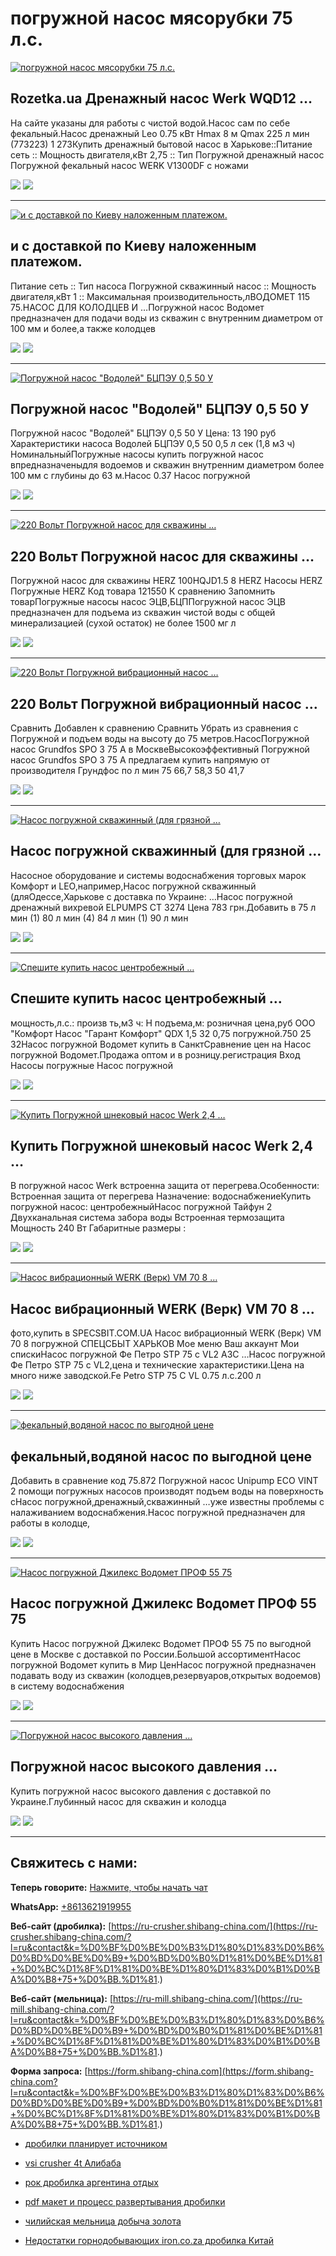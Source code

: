 # погружной насос мясорубки 75 л.с.

<a href="https://swt.shibang-china.com/?l=ru&img&k=%D0%BF%D0%BE%D0%B3%D1%80%D1%83%D0%B6%D0%BD%D0%BE%D0%B9+%D0%BD%D0%B0%D1%81%D0%BE%D1%81+%D0%BC%D1%8F%D1%81%D0%BE%D1%80%D1%83%D0%B1%D0%BA%D0%B8+75+%D0%BB.%D1%81." target="_blank">![погружной насос мясорубки 75 л.с.](http://static.shibang-china.com/all-800x300/560.jpg)</a>

## Rozetka.ua Дренажный насос Werk WQD12 …
На сайте указаны для работы с чистой водой.Насос сам по себе фекальный.Насос дренажный Leo 0.75 кВт Hmax 8 м Qmax 225 л мин (773223) 1 273Купить дренажный бытовой насос в Харькове::Питание сеть :: Мощность двигателя,кВт 2,75 :: Тип Погружной дренажный насос Погружной фекальный насос WERK V1300DF с ножами


<a href="https://whatsapp.shibangsoft.com/WhatsApp.php" target="_blank" title="WhatsApp">![](http://static.shibang-china.com/icon/whatsapp.png)</a> <a href="https://swt.shibang-china.com/?l=ru&icon&k=%D0%BF%D0%BE%D0%B3%D1%80%D1%83%D0%B6%D0%BD%D0%BE%D0%B9+%D0%BD%D0%B0%D1%81%D0%BE%D1%81+%D0%BC%D1%8F%D1%81%D0%BE%D1%80%D1%83%D0%B1%D0%BA%D0%B8+75+%D0%BB.%D1%81." target="_blank">![](http://static.shibang-china.com/icon/chat-ru.png)</a>

---

<a href="https://swt.shibang-china.com/?l=ru&img&k=%D0%BF%D0%BE%D0%B3%D1%80%D1%83%D0%B6%D0%BD%D0%BE%D0%B9+%D0%BD%D0%B0%D1%81%D0%BE%D1%81+%D0%BC%D1%8F%D1%81%D0%BE%D1%80%D1%83%D0%B1%D0%BA%D0%B8+75+%D0%BB.%D1%81." target="_blank">![и с доставкой по Киеву наложенным платежом.](http://static.shibang-china.com/all-800x300/340.jpg)</a>

## и с доставкой по Киеву наложенным платежом.
Питание сеть :: Тип насоса Погружной скважинный насос :: Мощность двигателя,кВт 1 :: Максимальная производительность,лВОДОМЕТ 115 75.НАСОС ДЛЯ КОЛОДЦЕВ И …Погружной насос Водомет предназначен для подачи воды из скважин с внутренним диаметром от 100 мм и более,а также колодцев


<a href="https://whatsapp.shibangsoft.com/WhatsApp.php" target="_blank" title="WhatsApp">![](http://static.shibang-china.com/icon/whatsapp.png)</a> <a href="https://swt.shibang-china.com/?l=ru&icon&k=%D0%BF%D0%BE%D0%B3%D1%80%D1%83%D0%B6%D0%BD%D0%BE%D0%B9+%D0%BD%D0%B0%D1%81%D0%BE%D1%81+%D0%BC%D1%8F%D1%81%D0%BE%D1%80%D1%83%D0%B1%D0%BA%D0%B8+75+%D0%BB.%D1%81." target="_blank">![](http://static.shibang-china.com/icon/chat-ru.png)</a>

---

<a href="https://swt.shibang-china.com/?l=ru&img&k=%D0%BF%D0%BE%D0%B3%D1%80%D1%83%D0%B6%D0%BD%D0%BE%D0%B9+%D0%BD%D0%B0%D1%81%D0%BE%D1%81+%D0%BC%D1%8F%D1%81%D0%BE%D1%80%D1%83%D0%B1%D0%BA%D0%B8+75+%D0%BB.%D1%81." target="_blank">![Погружной насос "Водолей" БЦПЭУ 0,5 50 У](http://static.shibang-china.com/all-800x300/700.jpg)</a>

## Погружной насос "Водолей" БЦПЭУ 0,5 50 У
Погружной насос "Водолей" БЦПЭУ 0,5 50 У Цена: 13 190 руб Характеристики насоса Водолей БЦПЭУ 0,5 50 0,5 л сек (1,8 м3 ч) НоминальныйПогружные насосы купить погружной насос впредназначеныдля водоемов и скважин внутренним диаметром более 100 мм с глубины до 63 м.Насос 0.37 Насос погружной


<a href="https://whatsapp.shibangsoft.com/WhatsApp.php" target="_blank" title="WhatsApp">![](http://static.shibang-china.com/icon/whatsapp.png)</a> <a href="https://swt.shibang-china.com/?l=ru&icon&k=%D0%BF%D0%BE%D0%B3%D1%80%D1%83%D0%B6%D0%BD%D0%BE%D0%B9+%D0%BD%D0%B0%D1%81%D0%BE%D1%81+%D0%BC%D1%8F%D1%81%D0%BE%D1%80%D1%83%D0%B1%D0%BA%D0%B8+75+%D0%BB.%D1%81." target="_blank">![](http://static.shibang-china.com/icon/chat-ru.png)</a>

---

<a href="https://swt.shibang-china.com/?l=ru&img&k=%D0%BF%D0%BE%D0%B3%D1%80%D1%83%D0%B6%D0%BD%D0%BE%D0%B9+%D0%BD%D0%B0%D1%81%D0%BE%D1%81+%D0%BC%D1%8F%D1%81%D0%BE%D1%80%D1%83%D0%B1%D0%BA%D0%B8+75+%D0%BB.%D1%81." target="_blank">![220 Вольт Погружной насос для скважины …](http://static.shibang-china.com/all-800x300/1488.jpg)</a>

## 220 Вольт Погружной насос для скважины …
Погружной насос для скважины HERZ 100HQJD1.5 8 HERZ Насосы HERZ Погружные HERZ Код товара 121550 К сравнению Запомнить товарПогружные насосы насос ЭЦВ,БЦППогружной насос ЭЦВ предназначен для подъема из скважин чистой воды с общей минерализацией (сухой остаток) не более 1500 мг л


<a href="https://whatsapp.shibangsoft.com/WhatsApp.php" target="_blank" title="WhatsApp">![](http://static.shibang-china.com/icon/whatsapp.png)</a> <a href="https://swt.shibang-china.com/?l=ru&icon&k=%D0%BF%D0%BE%D0%B3%D1%80%D1%83%D0%B6%D0%BD%D0%BE%D0%B9+%D0%BD%D0%B0%D1%81%D0%BE%D1%81+%D0%BC%D1%8F%D1%81%D0%BE%D1%80%D1%83%D0%B1%D0%BA%D0%B8+75+%D0%BB.%D1%81." target="_blank">![](http://static.shibang-china.com/icon/chat-ru.png)</a>

---

<a href="https://swt.shibang-china.com/?l=ru&img&k=%D0%BF%D0%BE%D0%B3%D1%80%D1%83%D0%B6%D0%BD%D0%BE%D0%B9+%D0%BD%D0%B0%D1%81%D0%BE%D1%81+%D0%BC%D1%8F%D1%81%D0%BE%D1%80%D1%83%D0%B1%D0%BA%D0%B8+75+%D0%BB.%D1%81." target="_blank">![220 Вольт Погружной вибрационный насос …](http://static.shibang-china.com/all-800x300/1115.jpg)</a>

## 220 Вольт Погружной вибрационный насос …
Сравнить Добавлен к сравнению Сравнить Убрать из сравнения с Погружной и подъем воды на высоту до 75 метров.НасосПогружной насос Grundfos SPO 3 75 A в МосквеВысокоэффективный Погружной насос Grundfos SPO 3 75 A предлагаем купить напрямую от производителя Грундфос по л мин 75 66,7 58,3 50 41,7


<a href="https://whatsapp.shibangsoft.com/WhatsApp.php" target="_blank" title="WhatsApp">![](http://static.shibang-china.com/icon/whatsapp.png)</a> <a href="https://swt.shibang-china.com/?l=ru&icon&k=%D0%BF%D0%BE%D0%B3%D1%80%D1%83%D0%B6%D0%BD%D0%BE%D0%B9+%D0%BD%D0%B0%D1%81%D0%BE%D1%81+%D0%BC%D1%8F%D1%81%D0%BE%D1%80%D1%83%D0%B1%D0%BA%D0%B8+75+%D0%BB.%D1%81." target="_blank">![](http://static.shibang-china.com/icon/chat-ru.png)</a>

---

<a href="https://swt.shibang-china.com/?l=ru&img&k=%D0%BF%D0%BE%D0%B3%D1%80%D1%83%D0%B6%D0%BD%D0%BE%D0%B9+%D0%BD%D0%B0%D1%81%D0%BE%D1%81+%D0%BC%D1%8F%D1%81%D0%BE%D1%80%D1%83%D0%B1%D0%BA%D0%B8+75+%D0%BB.%D1%81." target="_blank">![Насос погружной скважинный (для грязной …](http://static.shibang-china.com/all-800x300/941.jpg)</a>

## Насос погружной скважинный (для грязной …
Насосное оборудование и системы водоснабжения торговых марок Комфорт и LEO,например,Насос погружной скважинный (дляОдессе,Харькове с доставка по Украине: …Насос погружной дренажный вихревой ELPUMPS CT 3274 Цена 783 грн.Добавить в 75 л мин (1) 80 л мин (4) 84 л мин (1) 90 л мин


<a href="https://whatsapp.shibangsoft.com/WhatsApp.php" target="_blank" title="WhatsApp">![](http://static.shibang-china.com/icon/whatsapp.png)</a> <a href="https://swt.shibang-china.com/?l=ru&icon&k=%D0%BF%D0%BE%D0%B3%D1%80%D1%83%D0%B6%D0%BD%D0%BE%D0%B9+%D0%BD%D0%B0%D1%81%D0%BE%D1%81+%D0%BC%D1%8F%D1%81%D0%BE%D1%80%D1%83%D0%B1%D0%BA%D0%B8+75+%D0%BB.%D1%81." target="_blank">![](http://static.shibang-china.com/icon/chat-ru.png)</a>

---

<a href="https://swt.shibang-china.com/?l=ru&img&k=%D0%BF%D0%BE%D0%B3%D1%80%D1%83%D0%B6%D0%BD%D0%BE%D0%B9+%D0%BD%D0%B0%D1%81%D0%BE%D1%81+%D0%BC%D1%8F%D1%81%D0%BE%D1%80%D1%83%D0%B1%D0%BA%D0%B8+75+%D0%BB.%D1%81." target="_blank">![Спешите купить насос центробежный …](http://static.shibang-china.com/all-800x300/675.jpg)</a>

## Спешите купить насос центробежный …
мощность,л.с.: произв ть,м3 ч: H подъема,м: розничная цена,руб ООО "Комфорт Насос "Гарант Комфорт" QDX 1,5 32 0,75 погружной.750 25 32Насос погружной Водомет купить в СанктСравнение цен на Насос погружной Водомет.Продажа оптом и в розницу.регистрация Вход Насосы погружные Насос погружной


<a href="https://whatsapp.shibangsoft.com/WhatsApp.php" target="_blank" title="WhatsApp">![](http://static.shibang-china.com/icon/whatsapp.png)</a> <a href="https://swt.shibang-china.com/?l=ru&icon&k=%D0%BF%D0%BE%D0%B3%D1%80%D1%83%D0%B6%D0%BD%D0%BE%D0%B9+%D0%BD%D0%B0%D1%81%D0%BE%D1%81+%D0%BC%D1%8F%D1%81%D0%BE%D1%80%D1%83%D0%B1%D0%BA%D0%B8+75+%D0%BB.%D1%81." target="_blank">![](http://static.shibang-china.com/icon/chat-ru.png)</a>

---

<a href="https://swt.shibang-china.com/?l=ru&img&k=%D0%BF%D0%BE%D0%B3%D1%80%D1%83%D0%B6%D0%BD%D0%BE%D0%B9+%D0%BD%D0%B0%D1%81%D0%BE%D1%81+%D0%BC%D1%8F%D1%81%D0%BE%D1%80%D1%83%D0%B1%D0%BA%D0%B8+75+%D0%BB.%D1%81." target="_blank">![Купить Погружной шнековый насос Werk 2,4 …](http://static.shibang-china.com/all-800x300/1303.jpg)</a>

## Купить Погружной шнековый насос Werk 2,4 …
В погружной насос Werk встроенна защита от перегрева.Особенности: Встроенная защита от перегрева Назначение: водоснабжениеКупить погружной насос: центробежныйНасос погружной Тайфун 2 Двухканальная система забора воды Встроенная термозащита Мощность 240 Вт Габаритные размеры :


<a href="https://whatsapp.shibangsoft.com/WhatsApp.php" target="_blank" title="WhatsApp">![](http://static.shibang-china.com/icon/whatsapp.png)</a> <a href="https://swt.shibang-china.com/?l=ru&icon&k=%D0%BF%D0%BE%D0%B3%D1%80%D1%83%D0%B6%D0%BD%D0%BE%D0%B9+%D0%BD%D0%B0%D1%81%D0%BE%D1%81+%D0%BC%D1%8F%D1%81%D0%BE%D1%80%D1%83%D0%B1%D0%BA%D0%B8+75+%D0%BB.%D1%81." target="_blank">![](http://static.shibang-china.com/icon/chat-ru.png)</a>

---

<a href="https://swt.shibang-china.com/?l=ru&img&k=%D0%BF%D0%BE%D0%B3%D1%80%D1%83%D0%B6%D0%BD%D0%BE%D0%B9+%D0%BD%D0%B0%D1%81%D0%BE%D1%81+%D0%BC%D1%8F%D1%81%D0%BE%D1%80%D1%83%D0%B1%D0%BA%D0%B8+75+%D0%BB.%D1%81." target="_blank">![Насос вибрационный WERK (Верк) VM 70 8 …](http://static.shibang-china.com/all-800x300/94.jpg)</a>

## Насос вибрационный WERK (Верк) VM 70 8 …
фото,купить в SPECSBIT.COM.UA Насос вибрационный WERK (Верк) VM 70 8 погружной СПЕЦСБЫТ ХАРЬКОВ Мое меню Ваш аккаунт Мои спискиНасос погружной Фе Петро STP 75 c VL2 АЗС …Насос погружной Фе Петро STP 75 c VL2,цена и технические характеристики.Цена на много ниже заводской.Fe Petro STP 75 C VL 0.75 л.с.200 л


<a href="https://whatsapp.shibangsoft.com/WhatsApp.php" target="_blank" title="WhatsApp">![](http://static.shibang-china.com/icon/whatsapp.png)</a> <a href="https://swt.shibang-china.com/?l=ru&icon&k=%D0%BF%D0%BE%D0%B3%D1%80%D1%83%D0%B6%D0%BD%D0%BE%D0%B9+%D0%BD%D0%B0%D1%81%D0%BE%D1%81+%D0%BC%D1%8F%D1%81%D0%BE%D1%80%D1%83%D0%B1%D0%BA%D0%B8+75+%D0%BB.%D1%81." target="_blank">![](http://static.shibang-china.com/icon/chat-ru.png)</a>

---

<a href="https://swt.shibang-china.com/?l=ru&img&k=%D0%BF%D0%BE%D0%B3%D1%80%D1%83%D0%B6%D0%BD%D0%BE%D0%B9+%D0%BD%D0%B0%D1%81%D0%BE%D1%81+%D0%BC%D1%8F%D1%81%D0%BE%D1%80%D1%83%D0%B1%D0%BA%D0%B8+75+%D0%BB.%D1%81." target="_blank">![фекальный,водяной насос по выгодной цене](http://static.shibang-china.com/all-800x300/1229.jpg)</a>

## фекальный,водяной насос по выгодной цене
Добавить в сравнение код 75.872 Погружной насос Unipump ECO VINT 2 помощи погружных насосов производят подъем воды на поверхность сНасос погружной,дренажный,скважинный …уже известны проблемы с налаживанием водоснабжения.Насос погружной предназначен для работы в колодце,


<a href="https://whatsapp.shibangsoft.com/WhatsApp.php" target="_blank" title="WhatsApp">![](http://static.shibang-china.com/icon/whatsapp.png)</a> <a href="https://swt.shibang-china.com/?l=ru&icon&k=%D0%BF%D0%BE%D0%B3%D1%80%D1%83%D0%B6%D0%BD%D0%BE%D0%B9+%D0%BD%D0%B0%D1%81%D0%BE%D1%81+%D0%BC%D1%8F%D1%81%D0%BE%D1%80%D1%83%D0%B1%D0%BA%D0%B8+75+%D0%BB.%D1%81." target="_blank">![](http://static.shibang-china.com/icon/chat-ru.png)</a>

---

<a href="https://swt.shibang-china.com/?l=ru&img&k=%D0%BF%D0%BE%D0%B3%D1%80%D1%83%D0%B6%D0%BD%D0%BE%D0%B9+%D0%BD%D0%B0%D1%81%D0%BE%D1%81+%D0%BC%D1%8F%D1%81%D0%BE%D1%80%D1%83%D0%B1%D0%BA%D0%B8+75+%D0%BB.%D1%81." target="_blank">![Насос погружной Джилекс Водомет ПРОФ 55 75](http://static.shibang-china.com/all-800x300/784.jpg)</a>

## Насос погружной Джилекс Водомет ПРОФ 55 75
Купить Насос погружной Джилекс Водомет ПРОФ 55 75 по выгодной цене в Москве с доставкой по России.Большой ассортиментНасос погружной Водомет купить в Мир ЦенНасос погружной предназначен подавать воду из скважин (колодцев,резервуаров,открытых водоемов) в систему водоснабжения


<a href="https://whatsapp.shibangsoft.com/WhatsApp.php" target="_blank" title="WhatsApp">![](http://static.shibang-china.com/icon/whatsapp.png)</a> <a href="https://swt.shibang-china.com/?l=ru&icon&k=%D0%BF%D0%BE%D0%B3%D1%80%D1%83%D0%B6%D0%BD%D0%BE%D0%B9+%D0%BD%D0%B0%D1%81%D0%BE%D1%81+%D0%BC%D1%8F%D1%81%D0%BE%D1%80%D1%83%D0%B1%D0%BA%D0%B8+75+%D0%BB.%D1%81." target="_blank">![](http://static.shibang-china.com/icon/chat-ru.png)</a>

---

<a href="https://swt.shibang-china.com/?l=ru&img&k=%D0%BF%D0%BE%D0%B3%D1%80%D1%83%D0%B6%D0%BD%D0%BE%D0%B9+%D0%BD%D0%B0%D1%81%D0%BE%D1%81+%D0%BC%D1%8F%D1%81%D0%BE%D1%80%D1%83%D0%B1%D0%BA%D0%B8+75+%D0%BB.%D1%81." target="_blank">![Погружной насос высокого давления …](http://static.shibang-china.com/all-800x300/630.jpg)</a>

## Погружной насос высокого давления …
Купить погружной насос высокого давления с доставкой по Украине.Глубинный насос для скважин и колодца

<a href="https://whatsapp.shibangsoft.com/WhatsApp.php" target="_blank" title="WhatsApp">![](http://static.shibang-china.com/icon/whatsapp.png)</a> <a href="https://swt.shibang-china.com/?l=ru&icon&k=%D0%BF%D0%BE%D0%B3%D1%80%D1%83%D0%B6%D0%BD%D0%BE%D0%B9+%D0%BD%D0%B0%D1%81%D0%BE%D1%81+%D0%BC%D1%8F%D1%81%D0%BE%D1%80%D1%83%D0%B1%D0%BA%D0%B8+75+%D0%BB.%D1%81." target="_blank">![](http://static.shibang-china.com/icon/chat-ru.png)</a>

---
## Свяжитесь с нами:

**Теперь говорите:** [Нажмите, чтобы начать чат](https://swt.shibang-china.com?l=ru&contact&k=%D0%BF%D0%BE%D0%B3%D1%80%D1%83%D0%B6%D0%BD%D0%BE%D0%B9+%D0%BD%D0%B0%D1%81%D0%BE%D1%81+%D0%BC%D1%8F%D1%81%D0%BE%D1%80%D1%83%D0%B1%D0%BA%D0%B8+75+%D0%BB.%D1%81.)

**WhatsApp:**  [+8613621919955](https://whatsapp.shibangsoft.com/WhatsApp.php)

**Веб-сайт (дробилка):** [https://ru-crusher.shibang-china.com/](https://ru-crusher.shibang-china.com/?l=ru&contact&k=%D0%BF%D0%BE%D0%B3%D1%80%D1%83%D0%B6%D0%BD%D0%BE%D0%B9+%D0%BD%D0%B0%D1%81%D0%BE%D1%81+%D0%BC%D1%8F%D1%81%D0%BE%D1%80%D1%83%D0%B1%D0%BA%D0%B8+75+%D0%BB.%D1%81.)

**Веб-сайт (мельница):** [https://ru-mill.shibang-china.com/](https://ru-mill.shibang-china.com/?l=ru&contact&k=%D0%BF%D0%BE%D0%B3%D1%80%D1%83%D0%B6%D0%BD%D0%BE%D0%B9+%D0%BD%D0%B0%D1%81%D0%BE%D1%81+%D0%BC%D1%8F%D1%81%D0%BE%D1%80%D1%83%D0%B1%D0%BA%D0%B8+75+%D0%BB.%D1%81.)

**Форма запроса:** [https://form.shibang-china.com](https://form.shibang-china.com?l=ru&contact&k=%D0%BF%D0%BE%D0%B3%D1%80%D1%83%D0%B6%D0%BD%D0%BE%D0%B9+%D0%BD%D0%B0%D1%81%D0%BE%D1%81+%D0%BC%D1%8F%D1%81%D0%BE%D1%80%D1%83%D0%B1%D0%BA%D0%B8+75+%D0%BB.%D1%81.)

* [дробилки планирует источником](../113/%D0%B4%D1%80%D0%BE%D0%B1%D0%B8%D0%BB%D0%BA%D0%B8%20%D0%BF%D0%BB%D0%B0%D0%BD%D0%B8%D1%80%D1%83%D0%B5%D1%82%20%D0%B8%D1%81%D1%82%D0%BE%D1%87%D0%BD%D0%B8%D0%BA%D0%BE%D0%BC.md)

* [vsi crusher 4t Алибаба](../118/vsi%20crusher%204t%20%D0%90%D0%BB%D0%B8%D0%B1%D0%B0%D0%B1%D0%B0.md)

* [рок дробилка аргентина отдых](../108/%D1%80%D0%BE%D0%BA%20%D0%B4%D1%80%D0%BE%D0%B1%D0%B8%D0%BB%D0%BA%D0%B0%20%D0%B0%D1%80%D0%B3%D0%B5%D0%BD%D1%82%D0%B8%D0%BD%D0%B0%20%D0%BE%D1%82%D0%B4%D1%8B%D1%85.md)

* [pdf макет и процесс развертывания дробилки](../118/pdf%20%D0%BC%D0%B0%D0%BA%D0%B5%D1%82%20%D0%B8%20%D0%BF%D1%80%D0%BE%D1%86%D0%B5%D1%81%D1%81%20%D1%80%D0%B0%D0%B7%D0%B2%D0%B5%D1%80%D1%82%D1%8B%D0%B2%D0%B0%D0%BD%D0%B8%D1%8F%20%D0%B4%D1%80%D0%BE%D0%B1%D0%B8%D0%BB%D0%BA%D0%B8.md)

* [чилийская мельница добыча золота](../109/%D1%87%D0%B8%D0%BB%D0%B8%D0%B9%D1%81%D0%BA%D0%B0%D1%8F%20%D0%BC%D0%B5%D0%BB%D1%8C%D0%BD%D0%B8%D1%86%D0%B0%20%D0%B4%D0%BE%D0%B1%D1%8B%D1%87%D0%B0%20%D0%B7%D0%BE%D0%BB%D0%BE%D1%82%D0%B0.md)

* [Недостатки горнодобывающих iron.co.za дробилка Китай](../111/%D0%9D%D0%B5%D0%B4%D0%BE%D1%81%D1%82%D0%B0%D1%82%D0%BA%D0%B8%20%D0%B3%D0%BE%D1%80%D0%BD%D0%BE%D0%B4%D0%BE%D0%B1%D1%8B%D0%B2%D0%B0%D1%8E%D1%89%D0%B8%D1%85%20iron.co.za%20%D0%B4%D1%80%D0%BE%D0%B1%D0%B8%D0%BB%D0%BA%D0%B0%20%D0%9A%D0%B8%D1%82%D0%B0%D0%B9.md)